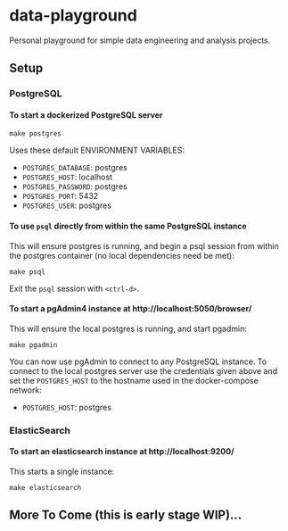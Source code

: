 # data-playground

Personal playground for simple data engineering and analysis projects.

## Setup

### PostgreSQL

#### To start a dockerized PostgreSQL server

```
make postgres
```

Uses these default ENVIRONMENT VARIABLES:

- `POSTGRES_DATABASE`: postgres
- `POSTGRES_HOST`: localhost
- `POSTGRES_PASSWORD`: postgres
- `POSTGRES_PORT`: 5432
- `POSTGRES_USER`: postgres

#### To use `psql` directly from within the same PostgreSQL instance

This will ensure postgres is running, and begin a psql session from within the
postgres container (no local dependencies need be met):

```
make psql
```

Exit the `psql` session with `<ctrl-d>`.

#### To start a pgAdmin4 instance at http://localhost:5050/browser/

This will ensure the local postgres is running, and start pgadmin:

```
make pgadmin
```

You can now use pgAdmin to connect to any PostgreSQL instance. To connect to
the local postgres server use the credentials given above and set the
`POSTGRES_HOST` to the hostname used in the docker-compose network:

- `POSTGRES_HOST`: postgres

### ElasticSearch

#### To start an elasticsearch instance at http://localhost:9200/

This starts a single instance:

```
make elasticsearch
```

## More To Come (this is early stage WIP)...
